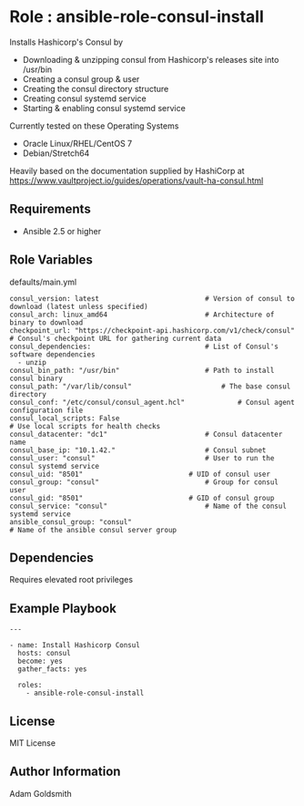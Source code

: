 Role : ansible-role-consul-install
==================================

Installs Hashicorp's Consul by
* Downloading & unzipping consul from Hashicorp's releases site into /usr/bin
* Creating a consul group & user
* Creating the consul directory structure
* Creating consul systemd service
* Starting & enabling consul systemd service

Currently tested on these Operating Systems
* Oracle Linux/RHEL/CentOS 7
* Debian/Stretch64

Heavily based on the documentation supplied by HashiCorp at <https://www.vaultproject.io/guides/operations/vault-ha-consul.html>

Requirements
------------

* Ansible 2.5 or higher

Role Variables
--------------

defaults/main.yml
```
consul_version: latest							# Version of consul to download (latest unless specified)
consul_arch: linux_amd64						# Architecture of binary to download
checkpoint_url: "https://checkpoint-api.hashicorp.com/v1/check/consul"	# Consul's checkpoint URL for gathering current data
consul_dependencies:							# List of Consul's software dependencies
  - unzip
consul_bin_path: "/usr/bin"						# Path to install consul binary
consul_path: "/var/lib/consul"						# The base consul directory
consul_conf: "/etc/consul/consul_agent.hcl"				# Consul agent configuration file
consul_local_scripts: False                                             # Use local scripts for health checks
consul_datacenter: "dc1"						# Consul datacenter name
consul_base_ip: "10.1.42."						# Consul subnet
consul_user: "consul"							# User to run the consul systemd service
consul_uid: "8501"							# UID of consul user
consul_group: "consul"							# Group for consul user
consul_gid: "8501"							# GID of consul group
consul_service: "consul"						# Name of the consul systemd service
ansible_consul_group: "consul"                                          # Name of the ansible consul server group
```

Dependencies
------------

Requires elevated root privileges

Example Playbook
----------------

```
---

- name: Install Hashicorp Consul
  hosts: consul
  become: yes
  gather_facts: yes

  roles:
    - ansible-role-consul-install
```

License
-------

MIT License

Author Information
------------------

Adam Goldsmith


